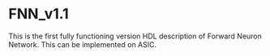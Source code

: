 # FNN_v1.1
This is the first fully functioning version HDL description of Forward Neuron Network. This can be implemented on ASIC.
